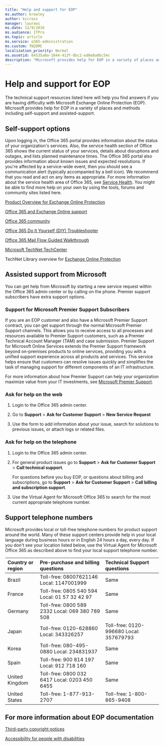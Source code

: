 ```yaml
---
title: "Help and support for EOP"
ms.author: krowley
author: kccross
manager: laurawi
ms.date: 12/9/2016
ms.audience: ITPro
ms.topic: article
ms.service: o365-administration
ms.custom: TN2DMC
localization_priority: Normal
ms.assetid: 64535a0a-1044-413f-8bc2-ed8e8a0bc54c
description: "Microsoft provides help for EOP in a variety of places and methods including self-support and assisted-support."
---
```


# Help and support for EOP

The technical support resources listed here will help you find answers if you are having difficulty with Microsoft Exchange Online Protection (EOP). Microsoft provides help for EOP in a variety of places and methods including self-support and assisted-support. 
  
## Self-support options
<a name="sectionSection0"> </a>

Upon logging in, the Office 365 portal provides information about the status of your organization's services. Also, the service health section of Office 365 shows the current status of your services, details about disruptions and outages, and lists planned maintenance times. The Office 365 portal also provides information about known issues and expected resolutions. If you're affected by a service-wide event, then you should see a communication alert (typically accompanied by a bell icon). We recommend that you read and act on any items as appropriate. For more information about the service health area of Office 365, see [Service Health](https://go.microsoft.com/fwlink/?LinkId=394289). You might be able to find more help on your own by using the tools, forums and community sites listed here.
  
[Product Overview for Exchange Online Protection](https://go.microsoft.com/fwlink/p/?LinkId=279912)
  
[Office 365 and Exchange Online support](https://go.microsoft.com/fwlink/?LinkId=299655)
  
[Office 365 community](https://go.microsoft.com/fwlink/?LinkId=299656)
  
[Office 365 Do It Yourself (DIY) Troubleshooter](https://go.microsoft.com/fwlink/?LinkId=299657)
  
[Office 365 Mail Flow Guided Walkthrough](https://go.microsoft.com/fwlink/?LinkId=323470)
  
[Microsoft TechNet TechCenter](https://go.microsoft.com/fwlink/?LinkId=299668)
  
TechNet Library overview for [Exchange Online Protection ](eop.md)
  
## Assisted support from Microsoft
<a name="sectionSection1"> </a>

You can get help from Microsoft by starting a new service request within the Office 365 admin center or by calling on the phone. Premier support subscribers have extra support options.
  
### Support for Microsoft Premier Support Subscribers

If you are an EOP customer and also have a Microsoft Premier Support contract, you can get support through the normal Microsoft Premier Support channels. This allows you to receive access to all processes and resources available to Premier Support customers, such as a Premier Technical Account Manager (TAM) and case submission. Premier Support for Microsoft Online Services extends the Premier Support framework beyond on-premises products to online services, providing you with a unified support experience across all products and services. This service helps ensure that customers can resolve issues quickly and simplifies the task of managing support for different components of an IT infrastructure.
  
For more information about how Premier Support can help your organization maximize value from your IT investments, see [Microsoft Premier Support](https://go.microsoft.com/fwlink/?LinkId=317437).
  
### Ask for help on the web

1. Login to the Office 365 admin center.
    
2. Go to **Support** \> **Ask for Customer Support** \> **New Service Request**
    
3. Use the form to add information about your issue, search for solutions to previous issues, or attach logs or related files.
    
### Ask for help on the telephone

1. Login to the Office 365 admin center.
    
2. For general product issues go to **Support** \> **Ask for Customer Support** \> **Call technical support**.
    
    For questions before you buy EOP, or questions about billing and subscriptions, go to **Support** \> **Ask for Customer Support** \> **Call billing and subscription support**.
    
3. Use the Virtual Agent for Microsoft Office 365 to search for the most current appropriate telephone number.
    
## Support telephone numbers
<a name="sectionSection2"> </a>

Microsoft provides local or toll-free telephone numbers for product support around the world. Many of these support centers provide help in your local language during business hours or in English 24 hours a day, every day. If you don't see your location listed below, use the Virtual Agent for Microsoft Office 365 as described above to find your local support telephone number.
  
|**Country or region**|**Pre-purchase and billing questions**|**Technical Support questions**|
|:-----|:-----|:-----|
|Brazil  <br/> |Toll-free: 08007621146          Local: 1147001999  <br/> |Same  <br/> |
|France  <br/> |Toll-free: 0805 540 594           Local: 01 57 32 42 97  <br/> |Same  <br/> |
|Germany  <br/> |Toll-free: 0800 589 2332           Local: 069 380 789 508  <br/> |Same  <br/> |
|Japan  <br/> |Toll-free: 0120-628860          Local: 343326257  <br/> |Toll-free: 0120-996680          Local: 357679793  <br/> |
|Korea  <br/> |Toll-free: 080-495-0880          Local: 234831937  <br/> |Same  <br/> |
|Spain  <br/> |Toll-free: 900 814 197          Local: 912 718 160  <br/> |Same  <br/> |
|United Kingdom  <br/> |Toll-free: 0800 032 6417          Local: 0203 450 6455  <br/> |Same  <br/> |
|United States  <br/> |Toll-free: 1-877-913-2707  <br/> |Toll-free: 1-800-865-9408  <br/> |
   
## For more information about EOP documentation
<a name="sectionSection3"> </a>

[Third-party copyright notices](third-party-copyright-notices.md)
  
[Accessibility for people with disabilities](accessibility-for-people-with-disabilities.md)
  

